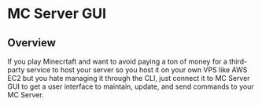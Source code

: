# MC Server GUI

## Overview

If you play Minecrtaft and want to avoid paying a ton of money for a third-party service to host your server so you host it on your own VPS like AWS EC2 but you hate managing it through the CLI, just connect it to MC Server GUI to get a user interface to maintain, update, and send commands to your MC Server.

